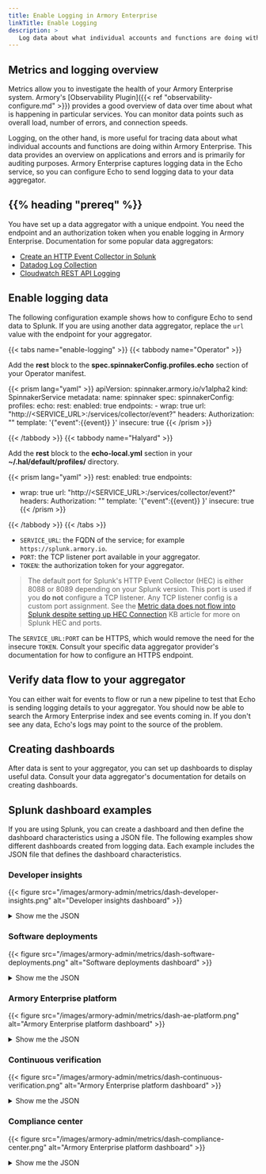 ```yaml
---
title: Enable Logging in Armory Enterprise
linkTitle: Enable Logging
description: >
   Log data about what individual accounts and functions are doing within Armory Enterprise. Push data to your chosen aggregator, including Splunk. Configure Splunk dashboards to display Armory Enterprise logging data.
---
```


## Metrics and logging overview

Metrics allow you to investigate the health of your Armory Enterprise system. Armory's [Observability Plugin]({{< ref "observability-configure.md" >}}) provides a good overview of data over time about what is happening in particular services. You can monitor data points such as overall load, number of errors, and connection speeds.

Logging, on the other hand, is more useful for tracing data about what individual accounts and functions are doing within Armory Enterprise. This data provides an overview on applications and errors and is primarily for auditing purposes. Armory Enterprise captures logging data in the Echo service, so you can configure Echo to send logging data to your data aggregator.

## {{% heading "prereq" %}}

You have set up a data aggregator with a unique endpoint. You need the endpoint and an authorization token when you enable logging in Armory Enterprise. Documentation for some popular data aggregators:

* [Create an HTTP Event Collector in Splunk](https://docs.splunk.com/Documentation/Splunk/8.2.4/Data/UsetheHTTPEventCollector)
* [Datadog Log Collection](https://docs.datadoghq.com/logs/log_collection/?tab=tcp)
* [Cloudwatch REST API Logging](https://docs.aws.amazon.com/apigateway/latest/developerguide/set-up-logging.html)

## Enable logging data

The following configuration example shows how to configure Echo to send data to Splunk. If you are using another data aggregator, replace the `url` value with the endpoint for your aggregator.

{{< tabs name="enable-logging" >}}
{{< tabbody name="Operator" >}}

Add the <b>rest</b> block to the <b>spec.spinnakerConfig.profiles.echo</b> section of your Operator manifest.

{{< prism lang="yaml" >}}
apiVersion: spinnaker.armory.io/v1alpha2
kind: SpinnakerService
metadata:
  name: spinnaker
spec:
  spinnakerConfig:
    profiles:
      echo:
        rest:
          enabled: true
          endpoints:
          - wrap: true
            url: "http://<SERVICE_URL>:<PORT>/services/collector/event?"
            headers:
              Authorization: "<TOKEN>"
            template: '{"event":{{event}} }'
          insecure: true
{{< /prism  >}}

{{< /tabbody >}}
{{< tabbody name="Halyard" >}}

Add the <b>rest</b> block to the <b>echo-local.yml</b> section in your <b>~/.hal/default/profiles/</b> directory.

{{< prism lang="yaml" >}}
rest:
  enabled: true
  endpoints:
  - wrap: true
    url: "http://<SERVICE_URL>:<PORT>/services/collector/event?"
    headers:
      Authorization: "<TOKEN>"
    template: '{"event":{{event}} }'
  insecure: true
{{< /prism  >}}

{{< /tabbody >}}
{{< /tabs >}}

* `SERVICE_URL`: the FQDN of the service; for example `https://splunk.armory.io`.
* `PORT`: the TCP listener port available in your aggregator.
* `TOKEN`: the authorization token for your aggregator.

>The default port for Splunk's HTTP Event Collector (HEC) is either 8088 or 8089 depending on your Splunk version. This port is used if you **do not** configure a TCP listener. Any TCP listener config is a custom port assignment. See the [Metric data does not flow into Splunk despite setting up HEC Connection](https://support.armory.io/support?id=kb_article_view&sysparm_article=KB0010554) KB article for more on Splunk HEC and ports.

The `SERVICE_URL:PORT` can be HTTPS, which would remove the need for the insecure `TOKEN`. Consult your specific data aggregator provider's documentation for how to configure an HTTPS endpoint.

## Verify data flow to your aggregator

You can either wait for events to flow or run a new pipeline to test that Echo is sending logging details to your aggregator. You should now be able to search the Armory Enterprise index and see events coming in. If you don't see any data, Echo's logs may point to the source of the problem.

## Creating dashboards

After data is sent to your aggregator, you can set up dashboards to display useful data. Consult your data aggregator's documentation for details on creating dashboards.

## Splunk dashboard examples

If you are using Splunk, you can create a dashboard and then define the dashboard characteristics using a JSON file. The following examples show different dashboards created from logging data. Each example includes the JSON file that defines the dashboard characteristics.

### Developer insights

{{< figure src="/images/armory-admin/metrics/dash-developer-insights.png"  alt="Developer insights dashboard" >}}

<details><summary>Show me the JSON</summary>

{{< github repo="armory/logging-dashboards" file="json/armory-admin/metrics/developerInsights.json" lang="json" options="" >}}

</details>

### Software deployments

{{< figure src="/images/armory-admin/metrics/dash-software-deployments.png"  alt="Software deployments dashboard" >}}

<details><summary>Show me the JSON</summary>

{{< github repo="armory/logging-dashboards" file="json/armory-admin/metrics/softwareDeployments.json" lang="json" options="" >}}

</details>

### Armory Enterprise platform

{{< figure src="/images/armory-admin/metrics/dash-ae-platform.png"  alt="Armory Enterprise platform dashboard" >}}

<details><summary>Show me the JSON</summary>

{{< github repo="armory/logging-dashboards" file="json/armory-admin/metrics/armoryEnterprisePlatform.json" lang="json" options="" >}}

</details>

### Continuous verification

{{< figure src="/images/armory-admin/metrics/dash-continuous-verification.png"  alt="Armory Enterprise platform dashboard" >}}

<details><summary>Show me the JSON</summary>

{{< github repo="armory/logging-dashboards" file="json/armory-admin/metrics/continuousVerification.json" lang="json" options="" >}}

</details>

### Compliance center

{{< figure src="/images/armory-admin/metrics/dash-compliance-center.png"  alt="Armory Enterprise platform dashboard" >}}

<details><summary>Show me the JSON</summary>

{{< github repo="armory/logging-dashboards" file="json/armory-admin/metrics/complianceCenter.json" lang="json" options="" >}}

</details>
